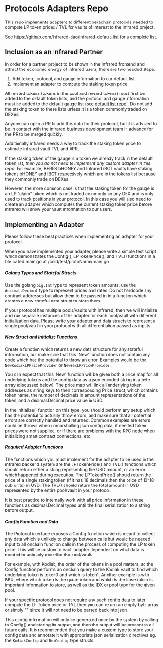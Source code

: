 # Protocols Adapters Repo
This repo implements adapters to different berachain protocols needed to compute LP token prices / TVL for vaults of interest to the infrared project.

See https://github.com/infrared-dao/infrared-default-list for a complete list.


## Inclusion as an Infrared Partner

In order for a partner project to be shown in the infrared frontend and attract the economic energy of infrared users, there are two needed steps:
1. Add token, protocol, and gauge information to our default list
2. Implement an adapter to compute the staking token price

All related tokens (tokens in the pool and reward tokens) must first be added to the default token lists, and the protocol and gauge information must be added to the default gauge list (see [default list repo](https://github.com/infrared-dao/infrared-default-list)). Do not add the staking token to these lists unless it is a token commonly traded on DEXes. 

Anyone can open a PR to add this data for their protocol, but it is advised to be in contact with the infrared business development team in advance for the PR to be merged quickly.

Additionally infrared needs a way to track the staking token price to estimate infrared vault TVL and APR.  

If the staking token of the gauge is a token we already track in the default token list, *then you do not need to implement any custom adapter in this repo*.  For example, BERPS bHONEY and Infrared iBGT vaults have staking tokens bHONEY and iBGT respectively which are in the tokens list because they commonly trade on DEXes

However, the more common case is that the staking token for the gauge is an LP "claim" token which is not traded commonly on any DEX and is only used to track positions in your protocol.  In this case you will also need to create an adapter which computes the current staking token price before infrared will show your vault information to our users.


## Implementing an Adapter

Please follow these best practices when implementing an adapter for your protocol.  

When you have implemented your adapter, please write a simple test script which demonstrates the Config(), LPTokenPrice(), and TVL() functions in a file called main.go at /cmd/test/protoName/main.go


##### Golang Types and Stateful Structs

Use the golang `big.Int` type to represent token amounts, use the `decimal.Decimal` type to represent prices and rates.  Do not hardcode any contract addresses but allow them to be passed in to a function which creates a new stateful data struct to store them.  

If your protocol has multiple pools/vaults with infrared, then we will initialize and run separate instances of the adapter for each pool/vault with different initialization data.  Please write your adapter and data structs to represent a single pool/vault in your protocol with all differentiation passed as inputs.


##### New Struct and Initialize Functions

Create a function which returns a new data structure for any stateful information, but make sure that this 'New' function does not contain any code which has the potential to throw an error.  Examples would be the `NewKodiakLPPriceProvider` or `NewBexLPPriceProvider`.  

You can expect that this 'New' function will be given both a price map for all underlying tokens and the config data as a json encoded string in a byte array (discussed below).  The price map will link all underlying token addresses as string keys to their corresponding Price struct, which contains token name, the number of decimals in amount representations of the token, and a decimal.Decimal price value in USD.

In the Initialize() function on this type, you should perform any setup which has the potential to actually throw errors, and make sure that all potential errors are correctly handled and returned.  Common examples are errors could be thrown when unmarshalling json config data, if needed token prices were not supplied, or if there are problems with the RPC node when initializing smart contract connections, etc.

##### Required Adapter Functions

The functions which you must implement for the adapter to be used in the infrared backend system are the LPTokenPrice() and TVL() functions which should return either a string representing the USD amount, or an error which happened during execution.  The LPTokenPrice() should return the price of a single staking token (if it has 18 decimals then the price of 10^18 sub units) in USD.  The TVL() should return the total amount in USD represented by the entire pool/vault in your protocol. 

It is best practice to internally work with all price information in these functions as decimal.Decimal types until the final serialization to a string before output.


##### Config Function and Data

The Protocol interface exposes a Config function which is meant to collect any data which is unlikely to change between calls but would be needed input to all onchain function calls in the process of computing the LP token price.  This will be custom to each adapter dependent on what data is needed to uniquely describe the pool/vault.  

For example, with Kodiak, the order of the tokens in a pool matters, so the Config function performs an onchain query to the Kodiak vault to find which underlying token is token0 and which is token1.  Another example is with BEX, where which token is the quote token and which is the base token is important information to store, as well as the IDX or pool type for the given pool.  

If your specific protocol does not require any such config data to later compute the LP Token price or TVL then you can return an empty byte array or simply "" since it will not need to be parsed back into json.

This config information will only be generated once by the system by calling to Config() and storing its output, and then the output will be present to all future calls.  It is recommended that you make a custom type to store your config data and annotate it with appropriate json serialization directives eg. the `KodiakConfig` and `BexConfig` type structs.
